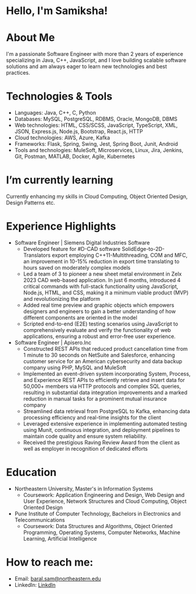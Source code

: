 # Hello, I'm Samiksha! 

# About Me
I'm a passionate Software Engineer with more than 2 years of experience specializing in Java, C++, JavaScript, and  I love building scalable software solutions and am always eager to learn new technologies and best practices.

# Technologies & Tools
* Languages: Java, C++, C, Python 
* Databases: MySQL, PostgreSQL, RDBMS, Oracle, MongoDB, DBMS
* Web technologies: HTML, CSS/SCSS, JavaScript, TypeScript, XML, JSON, Express.js, Node.js, Bootstrap, React.js, HTTP
* Cloud technologies:  AWS, Azure, Kafka
* Frameworks: Flask, Spring, Swing, Jest, Spring Boot, Junit, Android
* Tools and technologies: MuleSoft, Microservices, Linux, Jira, Jenkins, Git, Postman, MATLAB, Docker, Agile, Kubernetes
             

# I’m currently learning 
Currently enhancing my skills in Cloud Computing, Object Oriented Design, Design Patterns etc.

# Experience Highlights
* Software Engineer | Siemens Digital Industries Software
   * Developed feature for #D-CAD software SolidEdge-to-2D-Translators export employing C++11-Multithreading, COM and MFC, an improvement in 10-15% reduction in export time translating to hours saved on moderately complex models
   * Led a team of 3 to pioneer a new sheet metal environment in Zelx 2023 CAD web-based application. In just 6 months, introduced 4 critical commands with full-stack functionality using JavaScript, Node.js, HTML, and CSS, making it a minimum viable product (MVP) and revolutionizing the platform
   * Added real time preview and graphic objects which empowers designers and engineers to gain a better understanding of how different components are oriented in the model
   * Scripted end-to-end (E2E) testing scenarios using JavaScript to comprehensively evaluate and verify the functionality of web applications, ensuring a robust and error-free user experience.
* Software Engineer | Apisero.Inc
   * Constructed REST APIs that reduced product cancellation time from 1 minute to 30 seconds on NetSuite and Salesforce, enhancing customer service for an American cybersecurity and data backup company using PHP, MySQL and MuleSoft
   * Implemented an event-driven system incorporating System, Process, and Experience REST APIs to efficiently retrieve and insert data for 50,000+ members via HTTP protocols and complex SQL queries, resulting in substantial data integration improvements and a marked reduction in manual tasks for a prominent mutual insurance company
   * Streamlined data retrieval from PostgreSQL to Kafka, enhancing data processing efficiency and real-time insights for the client
   * Leveraged extensive experience in implementing automated testing using Munit, continuous integration, and deployment pipelines to maintain code quality and ensure system reliability.
   * Received the prestigious Raving Review Award from the client as well as employer in recognition of dedicated efforts

# Education
* Northeastern University, Master's in Information Systems
   * Coursework: Application Engineering and Design, Web Design and User Experience, Network Structures and Cloud Computing, Object Oriented Design
* Pune Institute of Computer Technology, Bachelors in Electronics and Telecommunications
   * Coursework: Data Structures and Algorithms, Object Oriented Programming, Operating Systems, Computer Networks, Machine Learning, Artificial Intelligence  

# How to reach me:
* Email: baral.sam@northeastern.edu 
* LinkedIn: [LinkdIn](https://www.linkedin.com/in/samiksha-baral1/)

